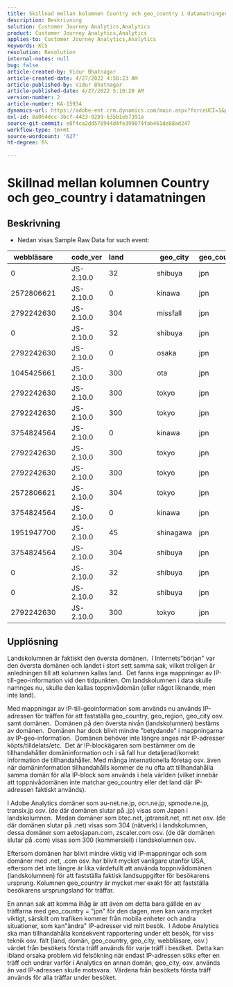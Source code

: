 ```yaml
---
title: Skillnad mellan kolumnen Country och geo_country i datamatningen
description: Beskrivning
solution: Customer Journey Analytics,Analytics
product: Customer Journey Analytics,Analytics
applies-to: Customer Journey Analytics,Analytics
keywords: KCS
resolution: Resolution
internal-notes: null
bug: false
article-created-by: Vidur Bhatnagar
article-created-date: 4/27/2022 4:58:23 AM
article-published-by: Vidur Bhatnagar
article-published-date: 4/27/2022 5:10:20 AM
version-number: 2
article-number: KA-15934
dynamics-url: https://adobe-ent.crm.dynamics.com/main.aspx?forceUCI=1&pagetype=entityrecord&etn=knowledgearticle&id=d82587a9-e6c5-ec11-a7b6-0022480a10ee
exl-id: 8a064dcc-3bcf-4423-92b9-635b1eb7391a
source-git-commit: e8f4ca2dd578944d4fe399074fab461de88ad247
workflow-type: tm+mt
source-wordcount: '627'
ht-degree: 6%

---
```


# Skillnad mellan kolumnen Country och geo_country i datamatningen

## Beskrivning


- Nedan visas Sample Raw Data for such event:



| webbläsare |   | code_ver | land |   |   |   | geo_city | geo_country |   |   |   |   |
| --- | --- | --- | --- | --- | --- | --- | --- | --- | --- | --- | --- | --- |
| 0 |   | JS-2.10.0 | 32 |   |   |   | shibuya | jpn |   |   |   |   |
| 2572806621 |   | JS-2.10.0 | 0 |   |   |   | kinawa | jpn |   |   |   |   |
| 2792242630 |   | JS-2.10.0 | 304 |   |   |   | missfall | jpn |   |   |   |   |
| 0 |   | JS-2.10.0 | 32 |   |   |   | shibuya | jpn |   |   |   |   |
| 2792242630 |   | JS-2.10.0 | 0 |   |   |   | osaka | jpn |   |   |   |   |
| 1045425661 |   | JS-2.10.0 | 300 |   |   |   | ota | jpn |   |   |   |   |
| 2792242630 |   | JS-2.10.0 | 300 |   |   |   | tokyo | jpn |   |   |   |   |
| 2792242630 |   | JS-2.10.0 | 300 |   |   |   | tokyo | jpn |   |   |   |   |
| 3754824564 |   | JS-2.10.0 | 0 |   |   |   | kinawa | jpn |   |   |   |   |
| 2792242630 |   | JS-2.10.0 | 300 |   |   |   | tokyo | jpn |   |   |   |   |
| 2792242630 |   | JS-2.10.0 | 300 |   |   |   | tokyo | jpn |   |   |   |   |
| 2572806621 |   | JS-2.10.0 | 304 |   |   |   | tokyo | jpn |   |   |   |   |
| 3754824564 |   | JS-2.10.0 | 0 |   |   |   | kinawa | jpn |   |   |   |   |
| 1951947700 |   | JS-2.10.0 | 45 |   |   |   | shinagawa | jpn |   |   |   |   |
| 3754824564 |   | JS-2.10.0 | 304 |   |   |   | shibuya | jpn |   |   |   |   |
| 0 |   | JS-2.10.0 | 32 |   |   |   | shibuya | jpn |   |   |   |   |
| 0 |   | JS-2.10.0 | 32 |   |   |   | shibuya | jpn |   |   |   |   |
| 2792242630 |   | JS-2.10.0 | 300 |   |   |   | tokyo | jpn |   |   |   |   |





## Upplösning


Landskolumnen är faktiskt den översta domänen.  I Internets&quot;början&quot; var den översta domänen och landet i stort sett samma sak, vilket troligen är anledningen till att kolumnen kallas land.  Det fanns inga mappningar av IP-till-geo-information vid den tidpunkten. Om landskolumnen i data skulle namnges nu, skulle den kallas toppnivådomän (eller något liknande, men inte land).

Med mappningar av IP-till-geoinformation som används nu används IP-adressen för träffen för att fastställa geo_country, geo_region, geo_city osv. samt domänen.  Domänen på den översta nivån (landskolumnen) bestäms av domänen.  Domänen har dock blivit mindre &quot;betydande&quot; i mappningarna av IP-geo-information.  Domänen behöver inte längre anges när IP-adresser köpts/tilldelats/etc.  Det är IP-blockägaren som bestämmer om de tillhandahåller domäninformation och i så fall hur detaljerad/korrekt information de tillhandahåller. Med många internationella företag osv. även när domäninformation tillhandahålls kommer de nu ofta att tillhandahålla samma domän för alla IP-block som används i hela världen (vilket innebär att toppnivådomänen inte matchar geo_country eller det land där IP-adressen faktiskt används).

I Adobe Analytics domäner som au-net.ne.jp, ocn.ne.jp, spmode.ne.jp, transix.jp osv. (de där domänen slutar på .jp) visas som Japan i landskolumnen.  Medan domäner som btec.net, jptransit.net, ntt.net osv. (de där domänen slutar på .net) visas som 304 (nätverk) i landskolumnen, dessa domäner som aetosjapan.com, zscaler.com osv. (de där domänen slutar på .com) visas som 300 (kommersiell) i landskolumnen osv.

Eftersom domänen har blivit mindre viktig vid IP-mappningar och som domäner med .net, .com osv. har blivit mycket vanligare utanför USA, eftersom det inte längre är lika värdefullt att använda toppnivådomänen (landskolumnen) för att fastställa faktisk landsuppgifter för besökarens ursprung. Kolumnen geo_country är mycket mer exakt för att fastställa besökarens ursprungsland för träffar.

En annan sak att komma ihåg är att även om detta bara gällde en av träffarna med geo_country = &quot;jpn&quot; för den dagen, men kan vara mycket viktigt, särskilt om trafiken kommer från mobila enheter och andra situationer, som kan&quot;ändra&quot; IP-adresser vid mitt besök.  I Adobe Analytics ska man tillhandahålla konsekvent rapportering under ett besök, för viss teknik osv. fält (land, domän, geo_country, geo_city, webbläsare, osv.) värdet från besökets första träff används för varje träff i besöket.  Detta kan ibland orsaka problem vid felsökning när endast IP-adressen söks efter en träff och undrar varför i Analytics en annan domän, geo_city, osv. används än vad IP-adressen skulle motsvara.  Värdena från besökets första träff används för alla träffar under besöket.
